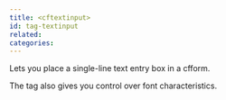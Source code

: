 ```yaml
---
title: <cftextinput>
id: tag-textinput
related:
categories:
---
```


Lets you place a single-line text entry box in a cfform.

The tag also gives you control over font characteristics.
